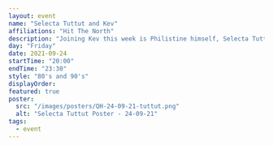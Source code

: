 ```yaml
---
layout: event
name: "Selecta Tuttut and Kev"
affiliations: "Hit The North"
description: "Joining Kev this week is Philistine himself, Selecta Tuttut with a special vinyl only selection of 80's and 90's music"
day: "Friday"
date: 2021-09-24
startTime: "20:00"
endTime: "23:30"
style: "80's and 90's"
displayOrder:
featured: true
poster:
  src: "/images/posters/QH-24-09-21-tuttut.png"
  alt: "Selecta Tuttut Poster - 24-09-21"
tags:
  - event
---
```

